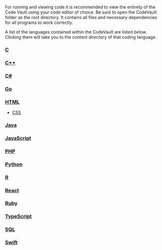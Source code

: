 For running and viewing code it is recommended to view the entirety of the Code Vault using your code editor of choice. Be sure to open the CodeVault folder as the root directory. It contains all files and necessary dependencies for all programs to work correctly.

A list of the languages contained within the CodeVault are listed below. Clicking them will take you to the content directory of that coding language.

### [C](./C/Ccontents.md)
### [C++](./CplusPlus/CplusPlusContents.md)
### [C#](./Csharp/CsharpContents.md)
### [Go](./Go/GoContents.md)
### [HTML](./HTML/HTMLcontents.md)
- [CSS](./HTML/CSS/CSScontents.md)
### [Java](./Java/JavaContents.md)
### [JavaScript](./JavaScript/JavaScriptContents.md)
### [PHP](./PHP/PHPcontents.md)
### [Python](./Python/PythonContents.md)
### [R](./R/Rcontents.md)
### [React](./React/ReactContents.md)
### [Ruby](./Ruby/RubyContents.md)
### [TypeScript](./SQL/TypeScriptContents.md)
### [SQL](./SQL/SQLcontents.md)
### [Swift](./Swift/SwiftContents.md)